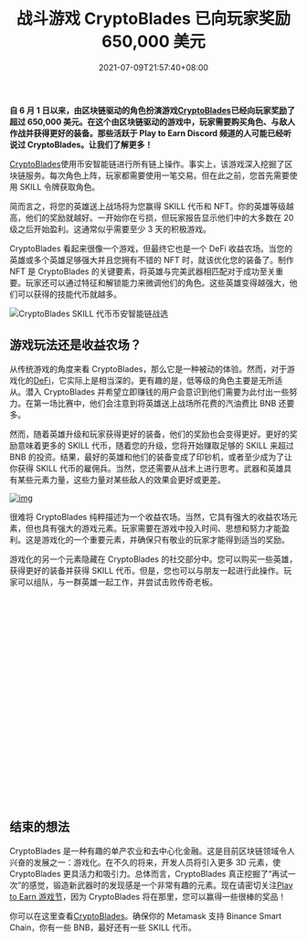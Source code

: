 ﻿---
title: "战斗游戏 CryptoBlades 已向玩家奖励 650,000 美元"
date: 2021-07-09T21:57:40+08:00
lastmod: 2021-07-09T16:45:40+08:00
draft: false
authors: ["Sarah"]
description: "自 6 月 1 日以来，由区块链驱动的角色扮演游戏 CryptoBlades 已经向玩家奖励了超过 650,000 美元。在这个由区块链驱动的游戏中，玩家需要购买角色、与敌人作战并获得更好的装备。那些活跃于 Play to Earn Discord 频道的人可能已经听说过 CryptoBlades。让我们了解更多！"
featuredImage: "battle-game-cryptoblades-already-awarded-players-650000.png"
tags: ["Strategy Game","策略游戏","Play to Earn"]
categories: ["news"]
news: ["策略游戏"]
weight: 
lightgallery: true
pinned: false
recommend: false
recommend1: false
---

**自 6 月 1 日以来，由区块链驱动的角色扮演游戏[CryptoBlades](https://www.cryptoblades.io/?utm_source=Batow&utm_medium=Cpc&utm_campaign=pte)已经向玩家奖励了超过 650,000 美元。在这个由区块链驱动的游戏中，玩家需要购买角色、与敌人作战并获得更好的装备。那些活跃于 Play to Earn Discord 频道的人可能已经听说过 CryptoBlades。让我们了解更多！**

[CryptoBlades](https://www.cryptoblades.io/?utm_source=Batow&utm_medium=Cpc&utm_campaign=pte)使用币安智能链进行所有链上操作。事实上，该游戏深入挖掘了区块链服务。每次角色上阵，玩家都需要使用一笔交易。但在此之前，您首先需要使用 SKILL 令牌获取角色。

简而言之，将您的英雄送上战场将为您赢得 SKILL 代币和 NFT。你的英雄等级越高，他们的奖励就越好。一开始你在亏损，但玩家报告显示他们中的大多数在 20 级之后开始盈利。这通常似乎需要至少 3 天的积极游戏。

CryptoBlades 看起来很像一个游戏，但最终它也是一个 DeFi 收益农场。当您的英雄或多个英雄足够强大并且您拥有不错的 NFT 时，就该优化您的装备了。制作 NFT 是 CryptoBlades 的关键要素，将英雄与完美武器相匹配对于成功至关重要。玩家还可以通过特征和解锁能力来微调他们的角色。这些英雄变得越强大，他们可以获得的技能代币就越多。

![CryptoBlades SKILL 代币币安智能链战选](http://www.playtoearn.online/wp-content/uploads/2021/07/CryptoBlades-SKILL-token-Binance-Smart-Chain-battle-selection-1024x427.png)

## 游戏玩法还是收益农场？

从传统游戏的角度来看 CryptoBlades，那么它是一种被动的体验。然而，对于游戏化的[DeFi](https://www.playtoearn.online/category/defi/)，它实际上是相当深的。更有趣的是，低等级的角色主要是无所适从。潜入 CryptoBlades 并希望立即赚钱的用户会意识到他们需要为此付出一些努力。在第一场比赛中，他们会注意到将英雄送上战场所花费的汽油费比 BNB 还要多。

然而，随着英雄升级和玩家获得更好的装备，他们的奖励也会变得更好。更好的奖励意味着更多的 SKILL 代币，随着您的升级，您将开始赚取足够的 SKILL 来超过 BNB 的投资。结果，最好的英雄和他们的装备变成了印钞机，或者至少成为了让你获得 SKILL 代币的雇佣兵。当然，您还需要从战术上进行思考。武器和英雄具有某些元素力量，这些力量对某些敌人的效果会更好或更差。

[![img](https://cdn.discordapp.com/attachments/852191307626709042/862709006161674261/Earn_100s_in_your_First_Month_Sign_up_today_for_5_FREE_SKILL_Tokens.png)](https://www.cryptoblades.io/?utm_source=Batow&utm_medium=Cpc&utm_campaign=pte)

很难将 CryptoBlades 纯粹描述为一个收益农场。当然，它具有强大的收益农场元素，但也具有强大的游戏元素。玩家需要在游戏中投入时间、思想和努力才能盈利。这是游戏化的一个重要元素，并确保只有敬业的玩家才能得到适当的奖励。

游戏化的另一个元素隐藏在 CryptoBlades 的社交部分中。您可以购买一些英雄，获得更好的装备并获得 SKILL 代币。但是，您也可以与朋友一起进行此操作。玩家可以组队，与一群英雄一起工作，并尝试击败传奇老板。

<iframe title="CryptoBlades 预告片" width="640" height="360" frameborder="0" allow="accelerometer; autoplay; clipboard-write; encrypted-media; gyroscope; picture-in-picture" allowfullscreen="" data-src="https://www.youtube.com/embed/ejLvMxyqMQ4?feature=oembed" class=" lazyloaded" src="data:image/gif;base64,R0lGODlhAQABAAAAACH5BAEKAAEALAAAAAABAAEAAAICTAEAOw==" style="box-sizing: inherit; max-width: 100%; opacity: 1; transition: opacity 400ms ease 0ms;"></iframe>

## 结束的想法

CryptoBlades 是一种有趣的单产农业和去中心化金融。这是目前区块链领域令人兴奋的发展之一：游戏化。在不久的将来，开发人员将引入更多 3D 元素，使 CryptoBlades 更具活力和吸引力。总体而言，CryptoBlades 真正挖掘了“再试一次”的感觉，锻造新武器时的发现感是一个非常有趣的元素。现在请密切关注[Play to Earn 游戏节](https://www.playtoearn.online/festival3/)，因为 CryptoBlades 将在那里，您可以赢得一些很棒的奖品！

你可以在这里查看[CryptoBlades](https://www.cryptoblades.io/?utm_source=Batow&utm_medium=Cpc&utm_campaign=pte)。确保你的 Metamask 支持 Binance Smart Chain，你有一些 BNB，最好还有一些 SKILL 代币。